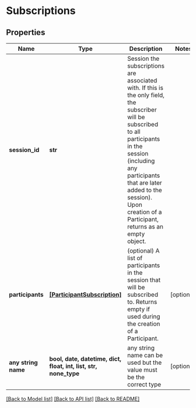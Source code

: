 # Subscriptions


## Properties
Name | Type | Description | Notes
------------ | ------------- | ------------- | -------------
**session_id** | **str** | Session the subscriptions are associated with. If this is the only field, the subscriber will be subscribed to all participants in the session (including any participants that are later added to the session). Upon creation of a Participant, returns as an empty object. | 
**participants** | [**[ParticipantSubscription]**](ParticipantSubscription.md) | (optional) A list of participants  in the session that will be subscribed to. Returns empty if used during the creation of a Participant.  | [optional] 
**any string name** | **bool, date, datetime, dict, float, int, list, str, none_type** | any string name can be used but the value must be the correct type | [optional]

[[Back to Model list]](../README.md#documentation-for-models) [[Back to API list]](../README.md#documentation-for-api-endpoints) [[Back to README]](../README.md)


